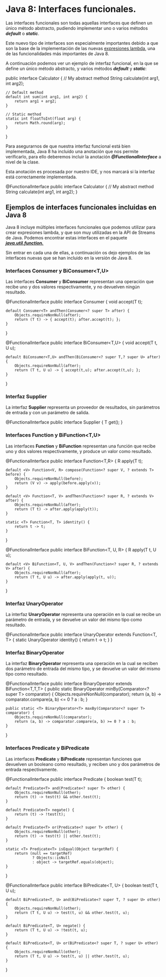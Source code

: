 # Java 8: Interfaces funcionales.


Las interfaces funcionales son todas aquellas interfaces que definen un único método abstracto, pudiendo implementar uno o varios métodos **_default_** o **_static_**.

Este nuevo tipo de interfaces son especialmente importantes debido a que son la base de la implementación de las nuevas [expresiones lambda](https://davidfuentes.blog/2019/02/03/java-8-expresiones-lambda/), una de las funcionalidades más importantes de Java 8.

A continuación podemos ver un ejemplo de interfaz funcional, en la que se define un único método abstracto, y varios métodos **_default_** y **_static_**:

public interface Calculator {
    // My abstract method
    String calculate(int arg1, int arg2);

    // Default method
    default int sum(int arg1, int arg2) {
        return arg1 + arg2;
    }

    // Static method
    static int floatToInt(float arg) {
        return Math.round(arg);
    }
}

Para asegurarnos de que nuestra interfaz funcional está bien implementada, Java 8 ha incluido una anotación que nos permite verificarlo, para ello deberemos incluir la anotación **_@FunctionalInterface_** a nivel de la clase.

Esta anotación es procesada por nuestro IDE, y nos marcará si la interfaz está correctamente implementada.

@FunctionalInterface
public interface Calculator {
    // My abstract method
    String calculate(int arg1, int arg2);
}

## Ejemplos de interfaces funcionales incluidas en Java 8

Java 8 incluye múltiples interfaces funcionales que podemos utilizar para crear expresiones lambda, y que son muy utilizadas en la API de Streams de Java. Podemos encontrar estas interfaces en el paquete **_[java.util.function.](https://docs.oracle.com/javase/8/docs/api/java/util/function/package-summary.html)_**

Sin entrar en cada una de ellas, a continuación os dejo ejemplos de las interfaces nuevas que se han incluido en la versión de Java 8.

### Interfaces Consumer<T> y BiConsumer<T,U>

Las interfaces **Consumer** y **BiConsumer** representan una operación que recibe uno y dos valores respectivamente, y no devuelven ningún resultado.

@FunctionalInterface
public interface Consumer<T> {
    void accept(T t);

    default Consumer<T> andThen(Consumer<? super T> after) {
        Objects.requireNonNull(after);
        return (T t) -> { accept(t); after.accept(t); };
    }
}

@FunctionalInterface
public interface BiConsumer<T,U> {
    void accept(T t, U u);

    default BiConsumer<T,U> andThen(BiConsumer<? super T,? super U> after) {
        Objects.requireNonNull(after);
        return (T t, U u) -> { accept(t,u); after.accept(t,u); };
    }
}

### Interfaz Supplier<T>

La interfaz **Supplier** representa un proveedor de resultados, sin parámetros de entrada y con un parámetro de salida.

@FunctionalInterface
public interface Supplier<T> {
    T get();
}

### Interfaces Function<T> y BiFunction<T,U>

Las interfaces **Function** y **BiFunction** representan una función que recibe uno y dos valores respectivamente, y produce un valor como resultado.

@FunctionalInterface
public interface Function<T,R> {
    R apply(T t);

    default <V> Function<V, R> compose(Function<? super V, ? extends T> before) {
        Objects.requireNonNull(before);
        return (V v) -> apply(before.apply(v));
    }

    default <V> Function<T, V> andThen(Function<? super R, ? extends V> after) {
        Objects.requireNonNull(after);
        return (T t) -> after.apply(apply(t));
    }

    static <T> Function<T, T> identity() {
        return t -> t;
    }
}

@FunctionalInterface
public interface BiFunction<T, U, R> {
    R apply(T t, U u);

    default <V> BiFunction<T, U, V> andThen(Function<? super R, ? extends V> after) {
        Objects.requireNonNull(after);
        return (T t, U u) -> after.apply(apply(t, u));
    }
}

### Interfaz UnaryOperator

La interfaz **UnaryOperator** representa una operación en la cual se recibe un parámetro de entrada, y se devuelve un valor del mismo tipo como resultado.

@FunctionalInterface
public interface UnaryOperator<T> extends Function<T, T> {
    static <T> UnaryOperator<T> identity() {
        return t -> t;
    }
}

### Interfaz BinaryOperator

La interfaz **BinaryOperator** representa una operación en la cual se reciben dos parámetro de entrada del mismo tipo, y se devuelve un valor del mismo tipo como resultado.

@FunctionalInterface
public interface BinaryOperator<T> extends BiFunction<T,T,T> {
    public static <T> BinaryOperator<T> minBy(Comparator<? super T> comparator) {
        Objects.requireNonNull(comparator);
        return (a, b) -> comparator.compare(a, b) <= 0 ? a : b;
    }

    public static <T> BinaryOperator<T> maxBy(Comparator<? super T> comparator) {
        Objects.requireNonNull(comparator);
        return (a, b) -> comparator.compare(a, b) >= 0 ? a : b;
    }
}

### Interfaces Predicate y BiPredicate

Las interfaces **Predicate** y **BiPredicate** representan funciones que devuelven un booleano como resultado, y reciben uno y dos parámetros de entrada respectivamente.

@FunctionalInterface
public interface Predicate<T> {
    boolean test(T t);

    default Predicate<T> and(Predicate<? super T> other) {
        Objects.requireNonNull(other);
        return (t) -> test(t) && other.test(t);
    }

    default Predicate<T> negate() {
        return (t) -> !test(t);
    }

    default Predicate<T> or(Predicate<? super T> other) {
        Objects.requireNonNull(other);
        return (t) -> test(t) || other.test(t);
    }

    static <T> Predicate<T> isEqual(Object targetRef) {
        return (null == targetRef)
                ? Objects::isNull
                : object -> targetRef.equals(object);
    }
}

@FunctionalInterface
public interface BiPredicate<T, U> {
    boolean test(T t, U u);

    default BiPredicate<T, U> and(BiPredicate<? super T, ? super U> other) {
        Objects.requireNonNull(other);
        return (T t, U u) -> test(t, u) && other.test(t, u);
    }

    default BiPredicate<T, U> negate() {
        return (T t, U u) -> !test(t, u);
    }

    default BiPredicate<T, U> or(BiPredicate<? super T, ? super U> other) {
        Objects.requireNonNull(other);
        return (T t, U u) -> test(t, u) || other.test(t, u);
    }
}

